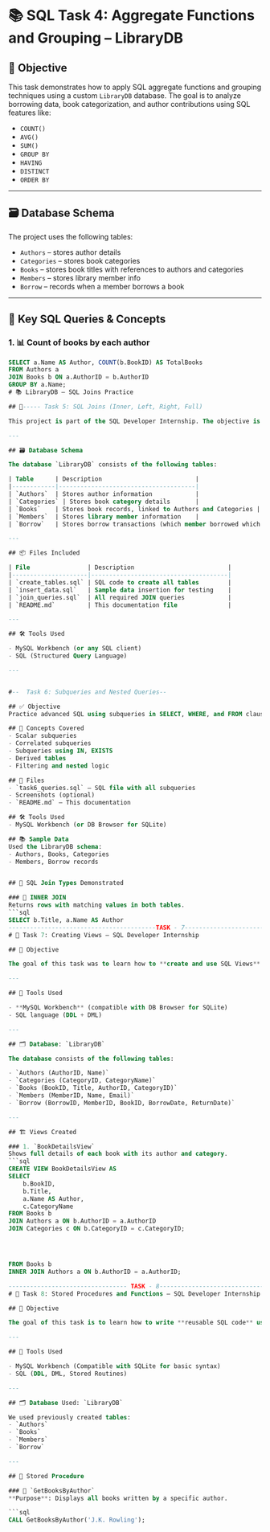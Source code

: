 # 📚 SQL Task 4: Aggregate Functions and Grouping – LibraryDB

## 🎯 Objective

This task demonstrates how to apply SQL aggregate functions and grouping techniques using a custom `LibraryDB` database. The goal is to analyze borrowing data, book categorization, and author contributions using SQL features like:

- `COUNT()`
- `AVG()`
- `SUM()`
- `GROUP BY`
- `HAVING`
- `DISTINCT`
- `ORDER BY`

---

## 🗃️ Database Schema

The project uses the following tables:

- `Authors` – stores author details
- `Categories` – stores book categories
- `Books` – stores book titles with references to authors and categories
- `Members` – stores library member info
- `Borrow` – records when a member borrows a book

---

## 🧠 Key SQL Queries & Concepts

### 1. 📊 Count of books by each author
```sql
SELECT a.Name AS Author, COUNT(b.BookID) AS TotalBooks
FROM Authors a
JOIN Books b ON a.AuthorID = b.AuthorID
GROUP BY a.Name;
# 📚 LibraryDB – SQL Joins Practice

## 🎯----- Task 5: SQL Joins (Inner, Left, Right, Full)

This project is part of the SQL Developer Internship. The objective is to demonstrate proficiency in using various types of SQL JOINs by building and querying a Library Management System database.

---

## 🗃️ Database Schema

The database `LibraryDB` consists of the following tables:

| Table      | Description                          |
|------------|--------------------------------------|
| `Authors`  | Stores author information            |
| `Categories` | Stores book category details       |
| `Books`    | Stores book records, linked to Authors and Categories |
| `Members`  | Stores library member information    |
| `Borrow`   | Stores borrow transactions (which member borrowed which book, and when) |

---

## 📦 Files Included

| File                | Description                          |
|---------------------|--------------------------------------|
| `create_tables.sql` | SQL code to create all tables        |
| `insert_data.sql`   | Sample data insertion for testing    |
| `join_queries.sql`  | All required JOIN queries            |
| `README.md`         | This documentation file              |

---

## 🛠️ Tools Used

- MySQL Workbench (or any SQL client)
- SQL (Structured Query Language)

---


#--  Task 6: Subqueries and Nested Queries--

## ✅ Objective
Practice advanced SQL using subqueries in SELECT, WHERE, and FROM clauses.

## 🧠 Concepts Covered
- Scalar subqueries
- Correlated subqueries
- Subqueries using IN, EXISTS
- Derived tables
- Filtering and nested logic

## 📄 Files
- `task6_queries.sql` — SQL file with all subqueries
- Screenshots (optional)
- `README.md` — This documentation

## 🛠 Tools Used
- MySQL Workbench (or DB Browser for SQLite)

## 📚 Sample Data
Used the LibraryDB schema:
- Authors, Books, Categories
- Members, Borrow records


## 🔗 SQL Join Types Demonstrated

### 🔹 INNER JOIN
Returns rows with matching values in both tables.
```sql
SELECT b.Title, a.Name AS Author
-----------------------------------------TASK - 7------------------------------------------------
# 📘 Task 7: Creating Views – SQL Developer Internship

## 📌 Objective

The goal of this task was to learn how to **create and use SQL Views** for **data abstraction**, **reusability**, and **security**. Views are saved `SELECT` statements that simplify complex queries and help expose only required data to users.

---

## 🧰 Tools Used

- **MySQL Workbench** (compatible with DB Browser for SQLite)
- SQL language (DDL + DML)

---

## 🗂️ Database: `LibraryDB`

The database consists of the following tables:

- `Authors (AuthorID, Name)`
- `Categories (CategoryID, CategoryName)`
- `Books (BookID, Title, AuthorID, CategoryID)`
- `Members (MemberID, Name, Email)`
- `Borrow (BorrowID, MemberID, BookID, BorrowDate, ReturnDate)`

---

## 🏗️ Views Created

### 1. `BookDetailsView`
Shows full details of each book with its author and category.
```sql
CREATE VIEW BookDetailsView AS
SELECT 
    b.BookID,
    b.Title,
    a.Name AS Author,
    c.CategoryName
FROM Books b
JOIN Authors a ON b.AuthorID = a.AuthorID
JOIN Categories c ON b.CategoryID = c.CategoryID;




FROM Books b
INNER JOIN Authors a ON b.AuthorID = a.AuthorID;

--------------------------------- TASK - 8-----------------------------------------------
# 📘 Task 8: Stored Procedures and Functions – SQL Developer Internship

## 📌 Objective

The goal of this task is to learn how to write **reusable SQL code** using **stored procedures and functions**. This helps in modularizing and organizing complex SQL logic.

---

## 🧰 Tools Used

- MySQL Workbench (Compatible with SQLite for basic syntax)
- SQL (DDL, DML, Stored Routines)

---

## 🗂️ Database Used: `LibraryDB`

We used previously created tables:
- `Authors`
- `Books`
- `Members`
- `Borrow`

---

## 🧪 Stored Procedure

### 🔹 `GetBooksByAuthor`
**Purpose**: Displays all books written by a specific author.

```sql
CALL GetBooksByAuthor('J.K. Rowling');


